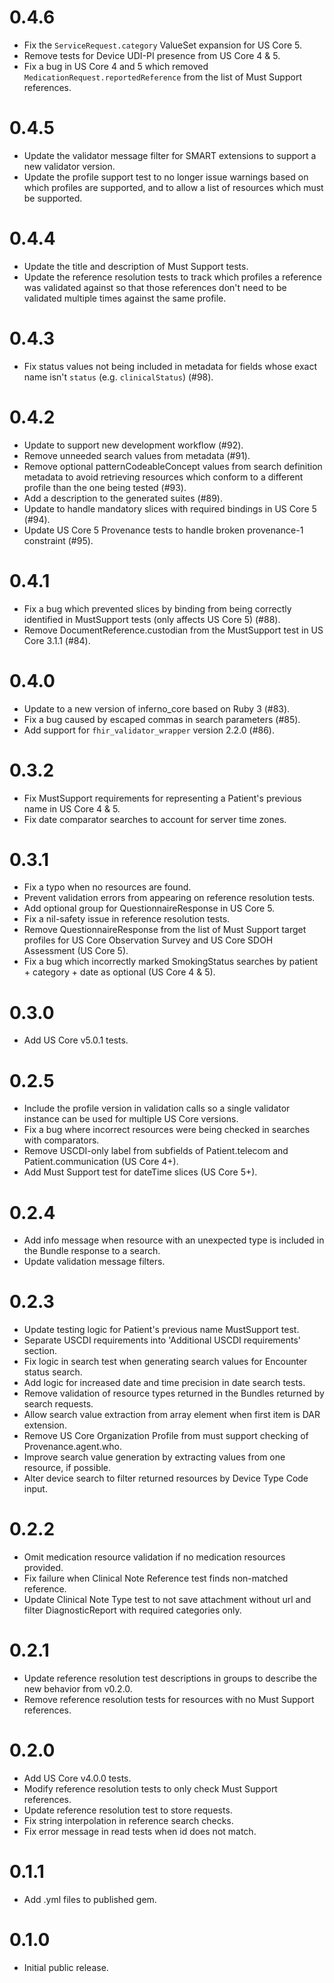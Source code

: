 # 0.4.6

* Fix the `ServiceRequest.category` ValueSet expansion for US Core 5.
* Remove tests for Device UDI-PI presence from US Core 4 & 5.
* Fix a bug in US Core 4 and 5 which removed
  `MedicationRequest.reportedReference` from the list of Must Support
  references.

# 0.4.5

* Update the validator message filter for SMART extensions to support a new
  validator version.
* Update the profile support test to no longer issue warnings based on which
  profiles are supported, and to allow a list of resources which must be
  supported.

# 0.4.4

* Update the title and description of Must Support tests.
* Update the reference resolution tests to track which profiles a reference was
  validated against so that those references don't need to be validated multiple
  times against the same profile.

# 0.4.3

* Fix status values not being included in metadata for fields whose exact name
  isn't `status` (e.g. `clinicalStatus`) (#98).

# 0.4.2

* Update to support new development workflow (#92).
* Remove unneeded search values from metadata (#91).
* Remove optional patternCodeableConcept values from search definition metadata
  to avoid retrieving resources which conform to a different profile than the
  one being tested (#93). 
* Add a description to the generated suites (#89).
* Update to handle mandatory slices with required bindings in US Core 5 (#94).
* Update US Core 5 Provenance tests to handle broken provenance-1 constraint
  (#95).

# 0.4.1

* Fix a bug which prevented slices by binding from being correctly identified in
  MustSupport tests (only affects US Core 5) (#88).
* Remove DocumentReference.custodian from the MustSupport test in US Core 3.1.1
  (#84).

# 0.4.0

* Update to a new version of inferno_core based on Ruby 3 (#83).
* Fix a bug caused by escaped commas in search parameters (#85).
* Add support for `fhir_validator_wrapper` version 2.2.0 (#86).

# 0.3.2

* Fix MustSupport requirements for representing a Patient's previous name in US
  Core 4 & 5.
* Fix date comparator searches to account for server time zones.

# 0.3.1

* Fix a typo when no resources are found.
* Prevent validation errors from appearing on reference resolution tests.
* Add optional group for QuestionnaireResponse in US Core 5.
* Fix a nil-safety issue in reference resolution tests.
* Remove QuestionnaireResponse from the list of Must Support target profiles for
  US Core Observation Survey and US Core SDOH Assessment (US Core 5).
* Fix a bug which incorrectly marked SmokingStatus searches by patient +
  category + date as optional (US Core 4 & 5).

# 0.3.0

* Add US Core v5.0.1 tests.

# 0.2.5

* Include the profile version in validation calls so a single validator instance
  can be used for multiple US Core versions.
* Fix a bug where incorrect resources were being checked in searches with
  comparators.
* Remove USCDI-only label from subfields of Patient.telecom and
  Patient.communication (US Core 4+).
* Add Must Support test for dateTime slices (US Core 5+).

# 0.2.4

* Add info message when resource with an unexpected type is included in the
  Bundle response to a search.
* Update validation message filters.

# 0.2.3

* Update testing logic for Patient's previous name MustSupport test.
* Separate USCDI requirements into 'Additional USCDI requirements' section.
* Fix logic in search test when generating search values for Encounter status search.
* Add logic for increased date and time precision in date search tests.
* Remove validation of resource types returned in the Bundles returned by search requests.
* Allow search value extraction from array element when first item is DAR extension.
* Remove US Core Organization Profile from must support checking of Provenance.agent.who.
* Improve search value generation by extracting values from one resource, if possible.
* Alter device search to filter returned resources by Device Type Code input.

# 0.2.2

* Omit medication resource validation if no medication resources provided.
* Fix failure when Clinical Note Reference test finds non-matched reference.
* Update Clinical Note Type test to not save attachment without url and filter DiagnosticReport with required categories only.

# 0.2.1

* Update reference resolution test descriptions in groups to describe the new
  behavior from v0.2.0.
* Remove reference resolution tests for resources with no Must Support
  references.

# 0.2.0

* Add US Core v4.0.0 tests.
* Modify reference resolution tests to only check Must Support references.
* Update reference resolution test to store requests.
* Fix string interpolation in reference search checks.
* Fix error message in read tests when id does not match.

# 0.1.1

* Add .yml files to published gem.
# 0.1.0

* Initial public release.
